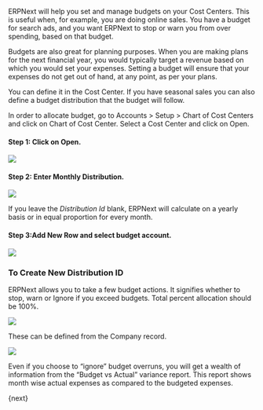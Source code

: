 ERPNext will help you set and manage budgets on your Cost Centers. This is
useful when, for example, you are doing online sales. You have a budget for
search ads, and you want ERPNext to stop or warn you from over spending, based
on that budget.

Budgets are also great for planning purposes. When you are making plans for
the next financial year, you would typically target a revenue based on which
you would set your expenses. Setting a budget will ensure that your expenses
do not get out of hand, at any point, as per your plans.

You can define it in the Cost Center. If you have seasonal sales you can also
define a budget distribution that the budget will follow.

In order to allocate budget, go to Accounts > Setup > Chart of Cost Centers and click on Chart of Cost Center.
Select a Cost Center and click on Open.

#### Step 1: Click on Open.

![](/assets/manual_erpnext_com/img/accounts/budgeting-1.png)  

#### Step 2: Enter Monthly Distribution.

![](/assets/manual_erpnext_com/img/accounts/budgeting-2-1.png)


If you leave the *Distribution Id* blank, ERPNext will calculate on a yearly
basis or in equal proportion for every month.

#### Step 3:Add New Row and select budget account.  



![](/assets/manual_erpnext_com/img/accounts/budgeting-3.png)  



### To Create New Distribution ID

ERPNext allows you to take a few budget actions. It signifies whether to stop, warn or Ignore if you exceed budgets. Total percent allocation should be 100%.

![](/assets/manual_erpnext_com/img/accounts/budgeting-4.png)



These can be defined from the Company record.

![](/assets/manual_erpnext_com/img/accounts/budgeting-4-1.png)  



Even if you choose to “ignore” budget overruns, you will get a wealth of
information from the “Budget vs Actual” variance report. This report shows
month wise actual expenses as compared to the budgeted expenses.

{next}
